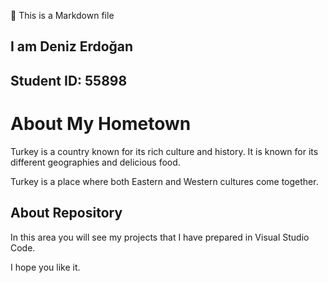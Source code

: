 :wave: This is a Markdown file

## I am Deniz Erdoğan

## Student ID: 55898

# About My Hometown

Turkey is a country known for its rich culture and history. It is known for its different geographies and delicious food.

Turkey is a place where both Eastern and Western cultures come together.


## About Repository

In this area you will see my projects that I have prepared in Visual Studio Code.

I hope you like it.